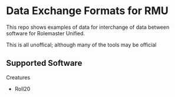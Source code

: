 # Data Exchange Formats for RMU

This repo shows examples of data for interchange of data between software for Rolemaster Unified.

This is all unoffical; although many of the tools may be official


## Supported Software

Creatures
- Roll20

